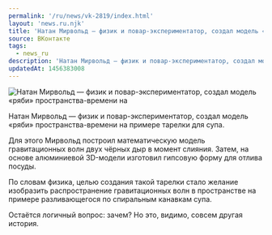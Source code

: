 ```yaml
---
permalink: '/ru/news/vk-2819/index.html'
layout: 'news.ru.njk'
title: 'Натан Мирвольд — физик и повар-экспериментатор, создал модель «ряби» пространства-времени на примере тарелки для супа'
source: ВКонтакте
tags:
  - news_ru
description: 'Натан Мирвольд — физик и повар-экспериментатор, создал модель «ряби» пространства-времени на примере тарелки для супа'
updatedAt: 1456383008
---
```

![Натан Мирвольд — физик и повар-экспериментатор, создал модель «ряби» пространства-времени на](https://sun9-36.userapi.com/impf/c633630/v633630852/146dd/2wV0XkwYrCc.jpg?size=1200x800&quality=96&proxy=1&sign=20efd1a663ededcd0854f0e5427b3be5&c_uniq_tag=Zm8_WCYPnqrP85Di2NYwFSCg9nhhuPr02uUKF6Q7UQw&type=album)

Натан Мирвольд — физик и повар-экспериментатор, создал модель «ряби» пространства-времени на примере тарелки для супа.

Для этого Мирвольд построил математическую модель гравитационных волн двух чёрных дыр в момент слияния. Затем, на основе алюминиевой 3D-модели изготовил гипсовую форму для отлива посуды.

По словам физика, целью создания такой тарелки стало желание изобразить распространение гравитационных волн в пространстве на примере разливающегося по спиральным канавкам супа.

Остаётся логичный вопрос: зачем? Но это, видимо, совсем другая история.
